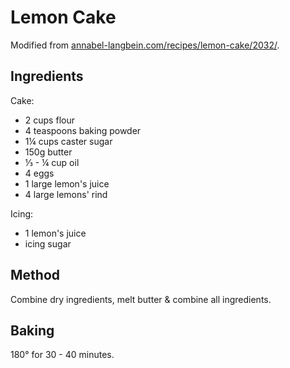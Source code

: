 # Lemon Cake

Modified from [annabel-langbein.com/recipes/lemon-cake/2032/](https://www.annabel-langbein.com/recipes/lemon-cake/2032/).

## Ingredients

Cake:

- 2 cups flour
- 4 teaspoons baking powder
- 1¼ cups caster sugar
- 150g butter
- ⅓ - ¼ cup oil
- 4 eggs
- 1 large lemon's juice
- 4 large lemons' rind

Icing:

- 1 lemon's juice
- icing sugar

## Method

Combine dry ingredients, melt butter & combine all ingredients.

## Baking

180° for 30 - 40 minutes.
